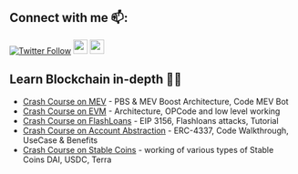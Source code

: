 ## Connect with me 📫:
[![Twitter Follow](https://img.shields.io/twitter/follow/uttam_singhk.svg?style=social)](https://twitter.com/uttam_singhk)
<a href="https://www.linkedin.com/in/uttam-singh/"><img src="https://img.shields.io/badge/linkedin-%230077B5.svg?&style=for-the-badge&logo=linkedin&logoColor=white" height=25></a> 
<a href="https://www.youtube.com/channel/UCKbY9fHz4y_tt2lWSe9bUJw"><img src="https://img.shields.io/badge/youtube-%2312100E.svg?&style=for-the-badge&logo=youtube&logoColor=red" height=25></a> 


## Learn Blockchain in-depth 👨‍💻
* [Crash Course on MEV](https://youtu.be/hVWLOdruHhw) - PBS & MEV Boost Architecture, Code MEV Bot
* [Crash Course on EVM](https://youtu.be/8p7RKYJ9AF0) - Architecture, OPCode and low level working
* [Crash Course on FlashLoans](https://youtu.be/hcy1UwBdJCs) - EIP 3156, Flashloans attacks, Tutorial
* [Crash Course on Account Abstraction](https://youtu.be/1pE261Tbjcc)  - ERC-4337, Code Walkthrough, UseCase & Benefits
* [Crash Course on Stable Coins](https://youtu.be/xLixcEiRZNA) - working of various types of Stable Coins DAI, USDC, Terra                                        
                                                                                                                           
